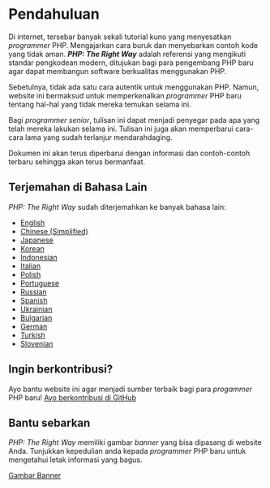 # Pendahuluan

Di internet, tersebar banyak sekali tutorial kuno yang menyesatkan _programmer_ PHP.
Mengajarkan cara buruk dan menyebarkan contoh kode yang tidak aman.
___PHP: The Right Way___ adalah referensi yang mengikuti standar pengkodean modern,
ditujukan bagi para pengembang PHP baru agar dapat membangun software berkualitas menggunakan PHP.

Sebetulnya, tidak ada satu cara autentik untuk menggunakan PHP. Namun, website ini
bermaksud untuk memperkenalkan _programmer_ PHP baru tentang hal-hal yang tidak mereka temukan selama ini.

Bagi _programmer_ _senior_, tulisan ini dapat menjadi penyegar pada apa yang telah
mereka lakukan selama ini. Tulisan ini juga akan memperbarui cara-cara lama yang sudah
terlanjur mendarahdaging.

Dokumen ini akan terus diperbarui dengan informasi dan contoh-contoh terbaru sehingga akan terus bermanfaat.

## Terjemahan di Bahasa Lain

_PHP: The Right Way_ sudah diterjemahkan ke banyak bahasa lain:

* [English](http://www.phptherightway.com)
* [Chinese (Simplified)](http://wulijun.github.com/php-the-right-way)
* [Japanese](http://ja.phptherightway.com)
* [Korean](http://wafe.github.io/php-the-right-way/)
* [Indonesian](http://id.phptherightway.com)
* [Italian](http://it.phptherightway.com/)
* [Polish](http://pl.phptherightway.com/)
* [Portuguese](http://br.phptherightway.com/)
* [Russian](http://getjump.github.io/ru-php-the-right-way)
* [Spanish](http://phpdevenezuela.github.io/php-the-right-way/)
* [Ukrainian](http://iflista.github.com/php-the-right-way/)
* [Bulgarian](http://bg.phptherightway.com/)
* [German](http://rwetzlmayr.github.io/php-the-right-way/)
* [Turkish](http://hkulekci.github.io/php-the-right-way/)
* [Slovenian](http://sl.phptherightway.com)

## Ingin berkontribusi?

Ayo bantu website ini agar menjadi sumber terbaik bagi para _progammer_ PHP baru! [Ayo berkontribusi di GitHub][1]

## Bantu sebarkan

_PHP: The Right Way_ memiliki gambar _banner_ yang bisa dipasang di website Anda. Tunjukkan kepedulian anda
kepada _programmer_ PHP baru untuk mengetahui letak informasi yang bagus.

[Gambar Banner][2]

[1]: https://github.com/codeguy/php-the-right-way/tree/gh-pages
[2]: /banners.html
